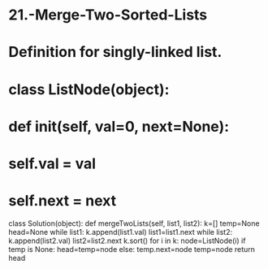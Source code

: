 # 21.-Merge-Two-Sorted-Lists

# Definition for singly-linked list.
# class ListNode(object):
#     def __init__(self, val=0, next=None):
#         self.val = val
#         self.next = next
class Solution(object):
    def mergeTwoLists(self, list1, list2):
        k=[]
        temp=None
        head=None
        while list1:
            k.append(list1.val)
            list1=list1.next
        while list2:
            k.append(list2.val)
            list2=list2.next
        k.sort()
        for i in k:
            node=ListNode(i)
            if temp is None:
                head=temp=node
            else:
                temp.next=node
                temp=node
        return head
                    
